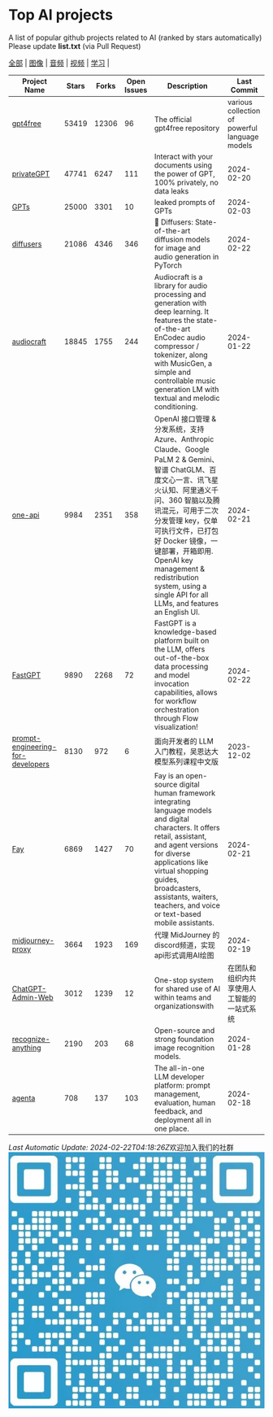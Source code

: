 # Top AI projects
A list of popular github projects related to AI (ranked by stars automatically)
Please update **list.txt** (via Pull Request)

<a href="./README.md">全部</a> |   <a href="./READMEpicture.md">图像</a> |   <a href="./READMEaudio.md">音频</a> | <a href="./READMEvideo.md">视频</a> | <a href="./READMElearn.md">学习</a> | 

| Project Name | Stars | Forks | Open Issues | Description | Last Commit |
| ------------ | ----- | ----- | ----------- | ----------- | ----------- |
| [gpt4free](https://github.com/xtekky/gpt4free) | 53419 | 12306 | 96 | The official gpt4free repository | various collection of powerful language models | 2024-02-21 |
| [privateGPT](https://github.com/imartinez/privateGPT) | 47741 | 6247 | 111 | Interact with your documents using the power of GPT, 100% privately, no data leaks | 2024-02-20 |
| [GPTs](https://github.com/linexjlin/GPTs) | 25000 | 3301 | 10 | leaked prompts of GPTs | 2024-02-03 |
| [diffusers](https://github.com/huggingface/diffusers) | 21086 | 4346 | 346 | 🤗 Diffusers: State-of-the-art diffusion models for image and audio generation in PyTorch | 2024-02-22 |
| [audiocraft](https://github.com/facebookresearch/audiocraft) | 18845 | 1755 | 244 | Audiocraft is a library for audio processing and generation with deep learning. It features the state-of-the-art EnCodec audio compressor / tokenizer, along with MusicGen, a simple and controllable music generation LM with textual and melodic conditioning. | 2024-01-22 |
| [one-api](https://github.com/songquanpeng/one-api) | 9984 | 2351 | 358 | OpenAI 接口管理 & 分发系统，支持 Azure、Anthropic Claude、Google PaLM 2 & Gemini、智谱 ChatGLM、百度文心一言、讯飞星火认知、阿里通义千问、360 智脑以及腾讯混元，可用于二次分发管理 key，仅单可执行文件，已打包好 Docker 镜像，一键部署，开箱即用. OpenAI key management & redistribution system, using a single API for all LLMs, and features an English UI. | 2024-02-21 |
| [FastGPT](https://github.com/labring/FastGPT) | 9890 | 2268 | 72 | FastGPT is a knowledge-based platform built on the LLM, offers out-of-the-box data processing and model invocation capabilities, allows for workflow orchestration through Flow visualization! | 2024-02-22 |
| [prompt-engineering-for-developers](https://github.com/datawhalechina/prompt-engineering-for-developers) | 8130 | 972 | 6 | 面向开发者的 LLM 入门教程，吴恩达大模型系列课程中文版 | 2023-12-02 |
| [Fay](https://github.com/xszyou/Fay) | 6869 | 1427 | 70 | Fay is an open-source digital human framework integrating language models and digital characters. It offers retail, assistant, and agent versions for diverse applications like virtual shopping guides, broadcasters, assistants, waiters, teachers, and voice or text-based mobile assistants. | 2024-02-21 |
| [midjourney-proxy](https://github.com/novicezk/midjourney-proxy) | 3664 | 1923 | 169 | 代理 MidJourney 的discord频道，实现api形式调用AI绘图 | 2024-02-19 |
| [ChatGPT-Admin-Web](https://github.com/AprilNEA/ChatGPT-Admin-Web) | 3012 | 1239 | 12 | One-stop system for shared use of AI within teams and organizationswith | 在团队和组织内共享使用人工智能的一站式系统 | 2023-12-27 |
| [recognize-anything](https://github.com/xinyu1205/recognize-anything) | 2190 | 203 | 68 | Open-source and strong foundation image recognition models. | 2024-01-28 |
| [agenta](https://github.com/Agenta-AI/agenta) | 708 | 137 | 103 | The all-in-one LLM developer platform: prompt management, evaluation, human feedback, and deployment all in one place. | 2024-02-18 |

*Last Automatic Update: 2024-02-22T04:18:26Z*欢迎加入我们的社群 ![](https://raw.githubusercontent.com/mouuii/picture/master/weichat.jpg) 